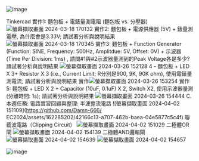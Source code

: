 
![image](https://github.com/Damn-666/EC2024/assets/162285202/59e31222-ede8-460d-8b8a-a2bef976ed15)

Tinkercad
實作1: 麵包板 + 電錶量測電阻 (麵包板 vs. 分壓器)
![螢幕擷取畫面 2024-03-18 170132](https://github.com/Damn-666/EC2024/assets/162285202/ac2a6199-52ed-462c-ad34-edad2f92a4a6)
實作2: 麵包板 + 電源供應器 (5V) + 錶量測電壓, 為什麼會是3.33V; 請試著分析與說明結果
![螢幕擷取畫面 2024-03-18 170345](https://github.com/Damn-666/EC2024/assets/162285202/9bfe592b-3319-46e2-8268-5205817c37f4)
實作3: 麵包板 + Function Generator (Function: SINE, Frequency: 500Hz, Amplitdue: 5V, Offset: 0V) + 示波器 (Time Per Division: 1ms) , 請問#1與#2示波器量測到的Peak Voltage各是多少? 請試著分析與說明結果
![螢幕擷取畫面 2024-03-26 152128](https://github.com/Damn-666/EC2024/assets/162285202/f7e52ef6-c620-44ca-8463-0de2fb65cf58)
4 - 麵包板 + LED X 3+ Resistor X 3 (i.e., Current Limit; R分別是900, 9K, 90K ohm), 使用電錶量測電流; 請試著分析與說明結果
實作![螢幕擷取畫面 2024-03-26 153254](https://github.com/Damn-666/EC2024/assets/162285202/c81578c6-6b92-4ede-b24c-cd516543a973)
實作5: 麵包板 + LED X 2 + Capacitor (10uF, 0.1uF) X 2, Switch X2, 使用示波器量測 (分離時間: 1s); 請試著分析與說明結果
![螢幕擷取畫面 2024-03-26 154444](https://github.com/Damn-666/EC2024/assets/162285202/456476fd-fa45-477d-8386-6c1aa24da521)
C. 本週任務: 電路實習回顧與整理:
半波整流電路
![螢幕擷取畫面 2024-04-02 151109](https://github.com/Damn-666/
EC2024/assets/162285202/42166c13-a707-462b-baea-04e5877c5c4f)
聯截波電路（Clipping Circuit）
![螢幕擷取畫面 2024-04-02 151029](https://github.com/Damn-666/EC2024/assets/162285202/5f393827-3c54-4c3e-8846-4e0cf80fc93b)
二極體OR閘
![螢幕擷取畫面 2024-04-02 154139](https://github.com/Damn-666/EC2024/assets/162285202/9f1a2101-9e1b-43d9-821b-d8b20b30b0ae)
二極體AND邏輯閘
![螢幕擷取畫面 2024-04-02 154639](https://github.com/Damn-666/EC2024/assets/162285202/f974fbbc-3a3f-486d-9924-e8166745f180)
![螢幕擷取畫面 2024-04-02 154657](https://github.com/Damn-666/EC2024/assets/162285202/4ca9693c-4e4d-44de-9b26-e705677c18a0)


![image](https://github.com/Damn-666/EC2024/assets/162285202/633aee12-6ae1-4efc-a62d-4045eec14594)







